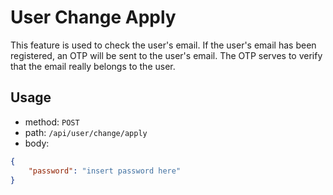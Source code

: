 # User Change Apply
This feature is used to check the user's email. If the user's email has been registered, an OTP will be sent to the user's email. The OTP serves to verify that the email really belongs to the user.

## Usage
- method: ```POST```
- path: ```/api/user/change/apply```
- body: 
```json
{
    "password": "insert password here"
}
```